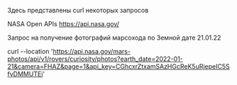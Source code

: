 Здесь представлены curl некоторых запросов

NASA Open APIs 
https://api.nasa.gov/



Запрос на получение фотографий марсохода по Земной дате 21.01.22

curl --location 'https://api.nasa.gov/mars-photos/api/v1/rovers/curiosity/photos?earth_date=2022-01-21&camera=FHAZ&page=1&api_key=CGhcxrZtxamSAzHGcReK5uRjepeIC5SfyDMMUTEi'
